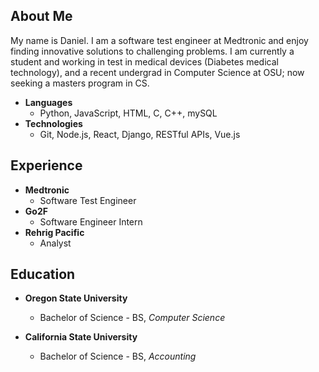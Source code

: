 ## About Me
My name is Daniel. I am a software test engineer at Medtronic and enjoy finding innovative solutions to challenging problems. I am currently a student and working in test in medical devices (Diabetes medical technology), and a recent undergrad in Computer Science at OSU; now seeking a masters program in CS.

* **Languages**
  * Python, JavaScript, HTML, C, C++, mySQL
* **Technologies**
  * Git, Node.js, React, Django, RESTful APIs, Vue.js

## Experience
* **Medtronic**
    * Software Test Engineer
* **Go2F**
    * Software Engineer Intern
* **Rehrig Pacific**
    * Analyst

## Education
* **Oregon State University**
    * Bachelor of Science - BS, *Computer Science*

* **California State University**
    * Bachelor of Science - BS, *Accounting*

  

